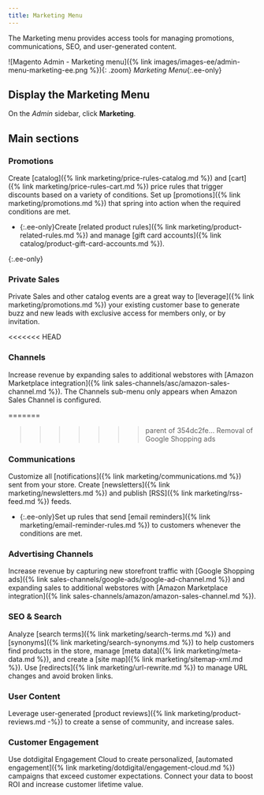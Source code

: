 ```yaml
---
title: Marketing Menu
---
```


The Marketing menu provides access tools for managing promotions, communications, SEO, and user-generated content.

![Magento Admin - Marketing menu]({% link images/images-ee/admin-menu-marketing-ee.png %}){: .zoom}
_Marketing Menu_{:.ee-only}

## Display the Marketing Menu

On the _Admin_ sidebar, click **Marketing**.

## Main sections

### Promotions

Create [catalog]({% link marketing/price-rules-catalog.md %}) and [cart]({% link marketing/price-rules-cart.md %}) price rules that trigger discounts based on a variety of conditions. Set up [promotions]({% link marketing/promotions.md %}) that spring into action when the required conditions are met.

- {:.ee-only}Create [related product rules]({% link marketing/product-related-rules.md %}) and manage [gift card accounts]({% link catalog/product-gift-card-accounts.md %}).

{:.ee-only}
### Private Sales

Private Sales and other catalog events are a great way to [leverage]({% link marketing/promotions.md %}) your existing customer base to generate buzz and new leads with exclusive access for members only, or by invitation.

<<<<<<< HEAD
### Channels

Increase revenue by expanding sales to additional webstores with [Amazon Marketplace integration]({% link sales-channels/asc/amazon-sales-channel.md %}). The Channels sub-menu only appears when Amazon Sales Channel is configured.

=======
>>>>>>> parent of 354dc2fe... Removal of Google Shopping ads
### Communications

Customize all [notifications]({% link marketing/communications.md %}) sent from your store. Create [newsletters]({% link marketing/newsletters.md %})
and publish [RSS]({% link marketing/rss-feed.md %}) feeds.

- {:.ee-only}Set up rules that send [email reminders]({% link marketing/email-reminder-rules.md %}) to customers whenever the conditions are met.

### Advertising Channels

Increase revenue by capturing new storefront traffic with [Google Shopping ads]({% link sales-channels/google-ads/google-ad-channel.md %}) and expanding sales to additional webstores with [Amazon Marketplace integration]({% link sales-channels/amazon/amazon-sales-channel.md %}).

### SEO & Search

Analyze [search terms]({% link marketing/search-terms.md %}) and [synonyms]({% link marketing/search-synonyms.md %}) to help customers find products in the store, manage [meta data]({% link marketing/meta-data.md %}), and create a [site map]({% link marketing/sitemap-xml.md %}). Use [redirects]({% link marketing/url-rewrite.md %}) to manage URL changes and avoid broken links.

### User Content

Leverage user-generated [product reviews]({% link marketing/product-reviews.md -%}) to create a sense of community, and increase sales.

### Customer Engagement

Use dotdigital Engagement Cloud to create personalized, [automated engagement]({% link marketing/dotdigital/engagement-cloud.md %}) campaigns that exceed customer expectations. Connect your data to boost ROI and increase customer lifetime value.

